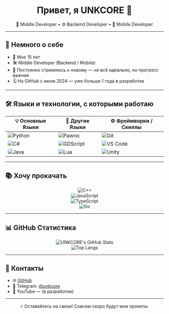 <h1 align="center">Привет, я UNKCORE 👾</h1>

<p align="center">
  🧩 Middle Developer • ⚙️ Backend Developer • 📱 Mobile Developer
</p>

---

## 💫 Немного о себе

- 🧠 Мне 15 лет  
- 🛠️ Middle Developer (Backend / Mobile)  
- 🚀 Постоянно стремлюсь к новому — не всё идеально, но прогресс важнее  
- 🗓️ На GitHub с июня 2024 — уже больше 1 года в разработке

---

## 🛠️ Языки и технологии, с которыми работаю

<div align="center">

| 💡 Основные Языки | 🔧 Другие Языки | ⚙️ Фреймворки / Скиллы |
|------------------|----------------|--------------------------|
| ![Python](https://img.shields.io/badge/Python-3776AB?style=flat&logo=python&logoColor=white) | ![Pawno](https://img.shields.io/badge/Pawno-006699?style=flat) | ![Git](https://img.shields.io/badge/Git-F05032?style=flat&logo=git&logoColor=white) |
| ![C#](https://img.shields.io/badge/C%23-239120?style=flat&logo=c-sharp&logoColor=white) | ![GDScript](https://img.shields.io/badge/GDScript-478CBF?style=flat&logo=godot-engine&logoColor=white) | ![VS Code](https://img.shields.io/badge/VS_Code-007ACC?style=flat&logo=visualstudiocode&logoColor=white) |
| ![Java](https://img.shields.io/badge/Java-007396?style=flat&logo=java&logoColor=white) | ![Lua](https://img.shields.io/badge/Lua-000080?style=flat&logo=lua&logoColor=white) | ![Unity](https://img.shields.io/badge/Unity-000000?style=flat&logo=unity&logoColor=white) |

</div>

---

## 📚 Хочу прокачать

<div align="center">

![C++](https://img.shields.io/badge/C++-00599C?style=for-the-badge&logo=c%2b%2b&logoColor=white)  
![JavaScript](https://img.shields.io/badge/JavaScript-F7DF1E?style=for-the-badge&logo=javascript&logoColor=black)  
![TypeScript](https://img.shields.io/badge/TypeScript-3178C6?style=for-the-badge&logo=typescript&logoColor=white)  
![Go](https://img.shields.io/badge/Go-00ADD8?style=for-the-badge&logo=go&logoColor=white)

</div>

---

## 📊 GitHub Статистика

<div align="center">

![UNKCORE's GitHub Stats](https://github-readme-stats.vercel.app/api?username=unkcore05&show_icons=true&theme=tokyonight&hide_border=true)  
![Top Langs](https://github-readme-stats.vercel.app/api/top-langs/?username=unkcore05&layout=compact&theme=tokyonight&hide_border=true)

</div>

---

## 🔗 Контакты

- 🌐 [GitHub](https://github.com/unkcore05)  
- 💬 Telegram: [@unkcore](https://t.me/unkcore)  
- 🎥 YouTube — (в разработке)

---

<p align="center">
  ⚡ Оставайтесь на связи! Совсем скоро будут мои проекты.
</p>
